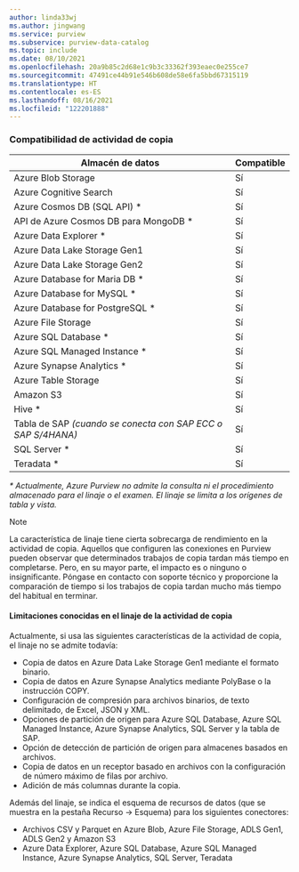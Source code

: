 ```yaml
---
author: linda33wj
ms.author: jingwang
ms.service: purview
ms.subservice: purview-data-catalog
ms.topic: include
ms.date: 08/10/2021
ms.openlocfilehash: 20a9b85c2d68e1c9b3c33362f393eaec0e255ce7
ms.sourcegitcommit: 47491ce44b91e546b608de58e6fa5bbd67315119
ms.translationtype: HT
ms.contentlocale: es-ES
ms.lasthandoff: 08/16/2021
ms.locfileid: "122201888"
---
```

### <a name="copy-activity-support"></a>Compatibilidad de actividad de copia

| Almacén de datos | Compatible | 
| ------------------- | ------------------- | 
| Azure Blob Storage | Sí |
| Azure Cognitive Search | Sí | 
| Azure Cosmos DB (SQL API) \* | Sí | 
| API de Azure Cosmos DB para MongoDB \* | Sí |
| Azure Data Explorer \* | Sí | 
| Azure Data Lake Storage Gen1 | Sí | 
| Azure Data Lake Storage Gen2 | Sí | 
| Azure Database for Maria DB \* | Sí | 
| Azure Database for MySQL \* | Sí | 
| Azure Database for PostgreSQL \* | Sí |
| Azure File Storage | Sí | 
| Azure SQL Database \* | Sí | 
| Azure SQL Managed Instance \* | Sí | 
| Azure Synapse Analytics \* | Sí | 
| Azure Table Storage | Sí |
| Amazon S3 | Sí | 
| Hive \* | Sí | 
| Tabla de SAP *(cuando se conecta con SAP ECC o SAP S/4HANA)* | Sí |
| SQL Server \* | Sí | 
| Teradata \* | Sí |

*\* Actualmente, Azure Purview no admite la consulta ni el procedimiento almacenado para el linaje o el examen. El linaje se limita a los orígenes de tabla y vista.*

> [!Note]
> La característica de linaje tiene cierta sobrecarga de rendimiento en la actividad de copia. Aquellos que configuren las conexiones en Purview pueden observar que determinados trabajos de copia tardan más tiempo en completarse. Pero, en su mayor parte, el impacto es o ninguno o insignificante. Póngase en contacto con soporte técnico y proporcione la comparación de tiempo si los trabajos de copia tardan mucho más tiempo del habitual en terminar.

#### <a name="known-limitations-on-copy-activity-lineage"></a>Limitaciones conocidas en el linaje de la actividad de copia

Actualmente, si usa las siguientes características de la actividad de copia, el linaje no se admite todavía:

- Copia de datos en Azure Data Lake Storage Gen1 mediante el formato binario.
- Copia de datos en Azure Synapse Analytics mediante PolyBase o la instrucción COPY.
- Configuración de compresión para archivos binarios, de texto delimitado, de Excel, JSON y XML.
- Opciones de partición de origen para Azure SQL Database, Azure SQL Managed Instance, Azure Synapse Analytics, SQL Server y la tabla de SAP.
- Opción de detección de partición de origen para almacenes basados en archivos.
- Copia de datos en un receptor basado en archivos con la configuración de número máximo de filas por archivo.
- Adición de más columnas durante la copia.

Además del linaje, se indica el esquema de recursos de datos (que se muestra en la pestaña Recurso -> Esquema) para los siguientes conectores:

- Archivos CSV y Parquet en Azure Blob, Azure File Storage, ADLS Gen1, ADLS Gen2 y Amazon S3
- Azure Data Explorer, Azure SQL Database, Azure SQL Managed Instance, Azure Synapse Analytics, SQL Server, Teradata
